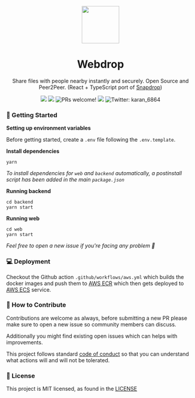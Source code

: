 <p align="center">
  <a href="https://webdrop.karanpratapsingh.com">
    <img width="100px" src="https://user-images.githubusercontent.com/29705703/105630710-b91d8600-5e70-11eb-93b9-bdd347993cdc.png">
  </a>
  <h1 align="center">Webdrop</h1>
    <p align="center">
 Share files with people nearby instantly and securely. Open Source and Peer2Peer. (React + TypeScript port of <a href="https://github.com/RobinLinus/snapdrop">Snapdrop</a>)
  </p>
</p>

<p align="center">
<img src="https://img.shields.io/codacy/grade/91d3a42a71fd4760bb5b7c1d2c896cb2?style=for-the-badge" />
<img src="https://img.shields.io/badge/License-MIT-red.svg?style=for-the-badge" />
<img src="https://img.shields.io/badge/PRs-welcome-brightgreen.svg?style=for-the-badge" alt="PRs welcome!" />
<img src="https://img.shields.io/github/workflow/status/karanpratapsingh/webdrop/CI?style=for-the-badge" />
<img alt="Twitter: karan_6864" src="https://img.shields.io/twitter/follow/karan_6864.svg?style=for-the-badge&logo=TWITTER&logoColor=FFFFFF&labelColor=00aced&logoWidth=20&color=lightgray" target="_blank" />

### 🏃 Getting Started

**Setting up environment variables**

Before getting started, create a `.env` file following the `.env.template`. 

**Install dependencies**

```
yarn
```

<i>To install dependencies for `web` and `backend` automatically, a postinstall script has been added in the main `package.json`</i>

**Running backend**

```
cd backend
yarn start
```

**Running web**

```
cd web
yarn start
```

<i>
Feel free to open a new issue if you're facing any problem 🙋
</i>

### 💻 Deployment

Checkout the Github action `.github/workflows/aws.yml` which builds the docker images and push them to [AWS ECR](https://aws.amazon.com/ecr/) which then gets deployed to [AWS ECS](https://aws.amazon.com/ecs/) service.

### 👏 How to Contribute

Contributions are welcome as always, before submitting a new PR please make sure to open a new
issue so community members can discuss.

Additionally you might find existing open issues which can helps with improvements.

This project follows standard [code of conduct](/CODE_OF_CONDUCT.md) so that you can understand what actions will and will not be tolerated.

### 📄 License

This project is MIT licensed, as found in the [LICENSE](/LICENSE)